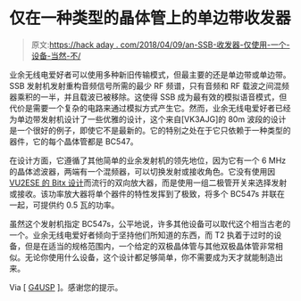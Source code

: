 # 仅在一种类型的晶体管上的单边带收发器

> 原文:[https://hack aday . com/2018/04/09/an-SSB-收发器-仅使用-一个-设备-当然-不/](https://hackaday.com/2018/04/09/an-ssb-transceiver-using-only-one-device-surely-not/)

业余无线电爱好者可以使用多种新旧传输模式，但最主要的还是单边带或单边带。SSB 发射机发射重构音频信号所需的最少 RF 频谱，只有音频和 RF 载波之间混频器乘积的一半，并且载波已被移除。这使得 SSB 成为最有效的模拟语音模式，但代价是需要一个复杂的电路来通过模拟方式产生它。然而，业余无线电爱好者已经为单边带发射机设计了一些优雅的设计，这个来自[VK3AJG]的 80m 波段的设计是一个很好的例子，即使它不是最新的。它的特别之处在于它只依赖于一种类型的器件，它的每个晶体管都是 BC547。

在设计方面，它遵循了其他简单的业余发射机的领先地位，因为它有一个 6 MHz 的晶体滤波器，两端有一个混频器，可以切换发射或接收角色。它没有使用因 [VU2ESE 的 Bitx 设计](https://hackaday.com/2013/11/13/bitx-a-return-to-hackers-paradise/)而流行的双向放大器，而是使用一组二极管开关来选择发射或接收。该功率放大器将单个器件的特性发挥到了极致，将多个 BC547s 并联在一起，可提供约 0.5 瓦的功率。

虽然这个发射机指定 BC547s，公平地说，许多其他设备可以取代这个相当古老的一个。业余无线电爱好者倾向于坚持他们所知道的东西，而 T2 执着于过时的设备，但是在适当的规格范围内，一个给定的双极晶体管与其他双极晶体管非常相似。无论你使用什么设备，这个设计都足够简单，你不需要成为天才就能制造出来。

Via [ [G4USP](http://www.qsl.net/g4usp/BC547%20HF%20TXCVR/All%20transistor%20BC547%20SSB%20HF%20TXCVR.htm) ]。感谢您的提示。